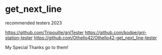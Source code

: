 # get_next_line

recommended testers 2023

https://github.com/Tripouille/gnlTester
https://github.com/kodpe/gnl-station-tester
https://github.com/Othello42/Othello42-get_next_line-tester

My Special Thanks go to them!
